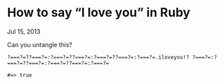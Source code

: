 How to say “I love you” in Ruby
===============================

<p class="post__date"><time datetime="2013-07-15">Jul 15, 2013</time></p>

Can you untangle this?

```
?===?=??===?=:?===?=??===?=:?===?=??===?=:?===?=.iloveyou!? ?===?=:?===?=??===?=:?===?=??===?=:?===?=

#=> true
```
